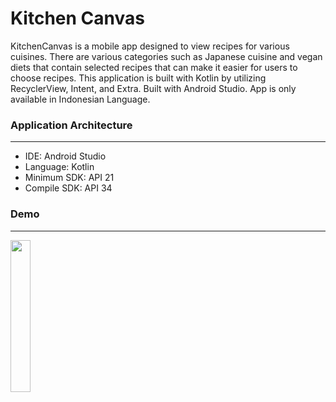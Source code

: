 # Kitchen Canvas  

KitchenCanvas is a mobile app designed to view recipes for various cuisines. There are various categories such as Japanese cuisine and vegan diets that contain selected recipes that can make it easier for users to choose recipes. This application is built with Kotlin by utilizing RecyclerView, Intent, and Extra. Built with Android Studio. App is only available in Indonesian Language.

### Application Architecture
---
- IDE: Android Studio
- Language: Kotlin
- Minimum SDK: API 21
- Compile SDK: API 34

### Demo
---
<img src="https://github.com/zask45/kitchen-canvas-app/assets/117462539/6fb29eaf-37ab-4db5-a035-41c3609a6f09" width="25%">







 
 

